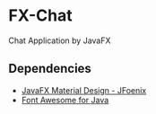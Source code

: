 # FX-Chat
Chat Application by JavaFX

## Dependencies
- [JavaFX Material Design - JFoenix](https://github.com/jfoenixadmin/JFoenix)
- [Font Awesome for Java](https://bitbucket.org/Jerady/fontawesomefx/src/master/)
